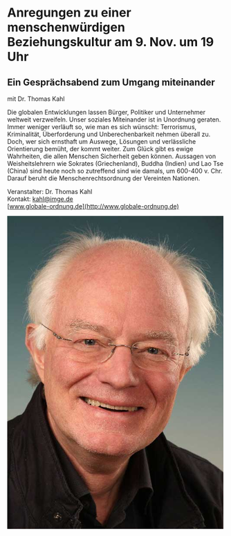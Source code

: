 # Anregungen zu einer menschenwürdigen Beziehungskultur am 9. Nov. um 19 Uhr 

## Ein Gesprächsabend zum Umgang miteinander  
mit Dr. Thomas Kahl  

Die globalen Entwicklungen lassen Bürger, Politiker und Unternehmer weltweit verzweifeln. 
Unser soziales Miteinander ist in Unordnung geraten. Immer weniger verläuft so, wie man es sich wünscht: 
Terrorismus, Kriminalität, Überforderung und Unberechenbarkeit nehmen überall zu. Doch, wer sich ernsthaft 
um Auswege, Lösungen und verlässliche Orientierung bemüht, der kommt weiter. Zum Glück gibt es ewige Wahrheiten,
die allen Menschen Sicherheit geben können. Aussagen von Weisheitslehrern wie Sokrates (Griechenland), 
Buddha (Indien) und Lao Tse (China) sind heute noch so zutreffend sind wie damals, um 600-400 v. Chr. 
Darauf beruht die Menschenrechtsordnung der Vereinten Nationen.

Veranstalter: Dr. Thomas Kahl      
Kontakt:  <kahl@imge.de>    
[www.globale-ordnung.de](http://www.globale-ordnung.de)
  
![Dr. Thomas Kahl](/img/ThKahl-17b.jpg)
